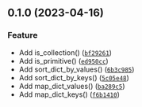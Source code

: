 ## 0.1.0 (2023-04-16)
### Feature
* Add is_collection() ([`bf29261`](https://github.com/katalytic/katalytic-data/commit/bf2926172f56d000d1f09318ab212c7b9747a8b0))
* Add is_primitive() ([`ed950cc`](https://github.com/katalytic/katalytic-data/commit/ed950ccdd8e4cd4d4439cb0ab9c763d55135461d))
* Add sort_dict_by_values() ([`6b3c985`](https://github.com/katalytic/katalytic-data/commit/6b3c9856c69e088467087345743a38e6294def7a))
* Add sort_dict_by_keys() ([`5c05e48`](https://github.com/katalytic/katalytic-data/commit/5c05e48c4cc8afaf6a861103784690ebc153dcc8))
* Add map_dict_values() ([`ba289c5`](https://github.com/katalytic/katalytic-data/commit/ba289c5f5cb21ff66d89bb833f30e2be678e15da))
* Add map_dict_keys() ([`f6b1410`](https://github.com/katalytic/katalytic-data/commit/f6b141050b901456041bf049dc3b329c2d8fcec8))


